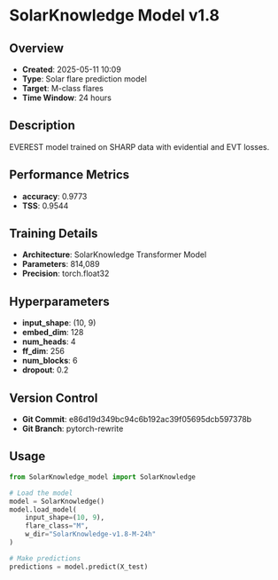 # SolarKnowledge Model v1.8

## Overview
- **Created**: 2025-05-11 10:09
- **Type**: Solar flare prediction model
- **Target**: M-class flares
- **Time Window**: 24 hours

## Description
EVEREST model trained on SHARP data with evidential and EVT losses.

## Performance Metrics
- **accuracy**: 0.9773
- **TSS**: 0.9544


## Training Details
- **Architecture**: SolarKnowledge Transformer Model
- **Parameters**: 814,089
- **Precision**: torch.float32

## Hyperparameters
- **input_shape**: (10, 9)
- **embed_dim**: 128
- **num_heads**: 4
- **ff_dim**: 256
- **num_blocks**: 6
- **dropout**: 0.2

## Version Control
- **Git Commit**: e86d19d349bc94c6b192ac39f05695dcb597378b
- **Git Branch**: pytorch-rewrite

## Usage
```python
from SolarKnowledge_model import SolarKnowledge

# Load the model
model = SolarKnowledge()
model.load_model(
    input_shape=(10, 9),
    flare_class="M",
    w_dir="SolarKnowledge-v1.8-M-24h"
)

# Make predictions
predictions = model.predict(X_test)
```
